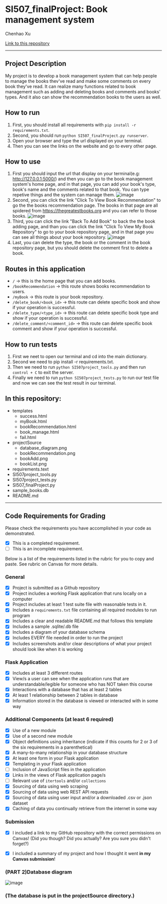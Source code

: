 # SI507_finalProject: Book management system

Chenhao Xu

[Link to this repository](https://github.com/chhaoxu/SI507---Final-Project)

---

## Project Description

My project is to develop a book management system that can help people to manage the books thev've read and make some comments on every book they've read. It can realize many functions related to book management such as adding and deleting books and comments and books' types. And it also can show the recommendation books to the users as well.

## How to run

1. First, you should install all requirements with `pip install -r requirements.txt`.
2. Second, you should run `python SI507_finalProject.py runserver`.
3. Open your browser and type the url displayed on your terminal.
4. Then you can see the links on the website and go to every other page.

## How to use

1. First you should input the url that display on your terminal(e.g: http://127.0.0.1:5000/) and then you can go to the book management system's home page, and in that page, you can add your book's type, book's name and the comments related to that book. You can type repetive things and the system can manage them.
![image](https://github.com/chhaoxu/SI507---Final-Project/raw/master/projectSource/bookAdd.png)
2. Second, you can click the link "Click To View Book Recommendation" to go the the books recommendation page. The books in that page are all spidered from https://thegreatestbooks.org and you can refer to those books.
![image](https://github.com/chhaoxu/SI507---Final-Project/raw/master/projectSource/bookRecommendation.png)
3. Third, you can click the link "Back To Add Book" to back the the book adding page, and than you can click the link "Click To View My Book Repository" to go to your book repository page, and in that page you can see all things about your book repository.
![image](https://github.com/chhaoxu/SI507---Final-Project/raw/master/projectSource/bookList.png)
4. Last, you can delete the type, the book or the comment in the book repository page, but you should delete the comment first to delete a book.


## Routes in this application
- `/` -> this is the home page that you can add books.
- `/bookRecommendation` -> this route shows books recommendation to users.
- `/myBook` -> this route is your book repository.
- `/delete_book/<book_id>` -> this route can delete specific book and show if your operation is successful.
- `/delete_type/<type_id>` -> this route can delete specific book type and show if your operation is successful.
- `/delete_comment/<comment_id>` -> this route can delete specific book comment and show if your operation is successful.

## How to run tests
1. First we neet to open our terminal and cd into the main dictionary.
2. Second we need to pip install -r requirements.txt.
3. Then we need to run `python SI507project_tools.py` and then run `control + C` to exit the server.
4. Finally we need to run `python SI507project_tests.py` to run our test file and now we can see the test result in our terminal.

## In this repository:
- templates
  - success.html
  - myBook.html
  - bookRecommendation.html
  - book_manage.html
  - fail.html
- projectSource
  - database_diagram.png
  - bookRecommendation.png
  - bookAdd.png
  - bookList.png
- requirements.text
- SI507project_tools.py
- SI507project_tests.py
- SI507_finalProject.py
- sample_books.db
- README.md
---
## Code Requirements for Grading
Please check the requirements you have accomplished in your code as demonstrated.
- [x] This is a completed requirement.
- [ ] This is an incomplete requirement.

Below is a list of the requirements listed in the rubric for you to copy and paste.  See rubric on Canvas for more details.

### General
- [x] Project is submitted as a Github repository
- [x] Project includes a working Flask application that runs locally on a computer
- [x] Project includes at least 1 test suite file with reasonable tests in it.
- [x] Includes a `requirements.txt` file containing all required modules to run program
- [x] Includes a clear and readable README.md that follows this template
- [x] Includes a sample .sqlite/.db file
- [x] Includes a diagram of your database schema
- [x] Includes EVERY file needed in order to run the project
- [x] Includes screenshots and/or clear descriptions of what your project should look like when it is working

### Flask Application
- [x] Includes at least 3 different routes
- [x] View/s a user can see when the application runs that are understandable/legible for someone who has NOT taken this course
- [x] Interactions with a database that has at least 2 tables
- [x] At least 1 relationship between 2 tables in database
- [x] Information stored in the database is viewed or interacted with in some way

### Additional Components (at least 6 required)
- [x] Use of a new module
- [x] Use of a second new module
- [x] Object definitions using inheritance (indicate if this counts for 2 or 3 of the six requirements in a parenthetical)
- [x] A many-to-many relationship in your database structure
- [x] At least one form in your Flask application
- [x] Templating in your Flask application
- [ ] Inclusion of JavaScript files in the application
- [x] Links in the views of Flask application page/s
- [ ] Relevant use of `itertools` and/or `collections`
- [x] Sourcing of data using web scraping
- [x] Sourcing of data using web REST API requests
- [x] Sourcing of data using user input and/or a downloaded .csv or .json dataset
- [x] Caching of data you continually retrieve from the internet in some way

### Submission
- [x] I included a link to my GitHub repository with the correct permissions on Canvas! (Did you though? Did you actually? Are you sure you didn't forget?)
- [x] I included a summary of my project and how I thought it went **in my Canvas submission**!


### (PART 2)Database diagram
![image](https://github.com/chhaoxu/SI507---Final-Project/raw/master/projectSource/database_diagram.png)
<h3>(The database is put in the projectSource directory.)</h3>

